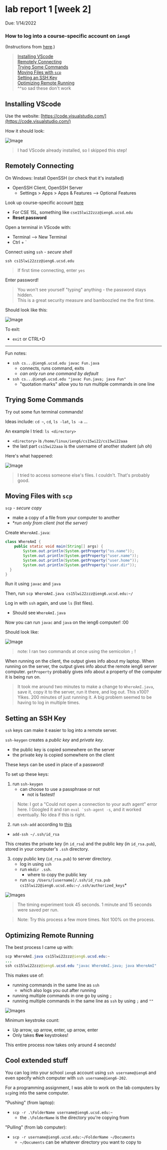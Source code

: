 # lab report 1 [week 2]

Due: 1/14/2022  
### **How to log into a course-specific account on `ieng6`**
(Instructions from [here](https://ucsd-cse15l-w22.github.io/week/week1/#lab-tasks).)

> [Installing VScode](##Installing-VScode)\
> [Remotely Connecting](##Remotely-Connecting)\
> [Trying Some Commands](##Trying-Some-Commands)\
> [Moving Files with `scp`](##Moving-Files-with-`scp`)\
> [Setting an SSH Key](##Setting-an-SSH-Key)\
> [Optimizing Remote Running](##Optimizing-Remote-Running)\
> ^^so sad these don't work

## Installing VScode
Use the website: [https://code.visualstudio.com/](https://code.visualstudio.com/)

How it should look:

![Image](https://github.com/jeanniekim/cse15l-lab-reports/blob/main/assets/images/lab1/vscode.png?raw=true)

> I had VScode already installed, so I skipped this step!

## Remotely Connecting
On Windows: Install OpenSSH (or check that it's installed)
- OpenSSH Client, OpenSSH Server
    - Settings > Apps > Apps & Features --> Optional Features


Look up course-specific account [here](https://sdacs.ucsd.edu/~icc/index.php)
- For CSE 15L, something like `cse15lwi22zzz@ieng6.ucsd.edu`
- **Reset password**

Open a terminal in VScode with:
- Terminal --> New Terminal
- Ctrl + `

Connect using `ssh` - *secure shell*
```
ssh cs15lwi22zzz@ieng6.ucsd.edu
```
> If first time connecting, enter `yes`

Enter password!
> You won't see yourself "typing" anything - the password stays hidden.\
> This is a great security measure and bamboozled me the first time. 

Should look like this:

![Image](https://github.com/jeanniekim/cse15l-lab-reports/blob/main/assets/images/lab1/terminal.png?raw=true)

To exit:
- `exit` or CTRL+D

---
Fun notes:
- `ssh cs...@ieng6.ucsd.edu javac Fun.java`
    - connects, runs command, exits
    - *can only run one command by default*
- `ssh cs...@ieng6.ucsd.edu "javac Fun.java; java Fun"`
    - "quotation marks" allow you to run multiple commands in one line

## Trying Some Commands
Try out some fun terminal commands! 

Ideas include: `cd ~`, `cd`, `ls -lat`, `ls -a` ... 

An example I tried: `ls <directory>`
- `<directory>` is `/home/linux/ieng6/cs15wi22/cs15wi22aaa`
- the last part `cs15wi22aaa` is the username of another student (uh oh)

Here's what happened:

![Image](https://github.com/jeanniekim/cse15l-lab-reports/blob/main/assets/images/lab1/trying.png?raw=true)

> I tried to access someone else's files. I couldn't. That's probably good.


## Moving Files with `scp`

`scp` - *secure copy*
- make a copy of a file from your computer to another
- **run only from client (not the server)*

Create `WhereAmI.java`:
```java
class WhereAmI {
    public static void main(String[] args) {
        System.out.println(System.getProperty("os.name"));
        System.out.println(System.getProperty("user.name"));
        System.out.println(System.getProperty("user.home"));
        System.out.println(System.getProperty("user.dir"));
  }
}
```
Run it using `javac` and `java`

Then, run  `scp WhereAmI.java cs15lwi22zzz@ieng6.ucsd.edu:~/`

Log in with `ssh` again, and use `ls` (list files).
- Should see `WhereAmI.java`

Now you can run `javac` and `java` on the ieng6 computer! :00

Should look like:

![Image](https://github.com/jeanniekim/cse15l-lab-reports/blob/main/assets/images/lab1/sshscp.png?raw=true)

>note: I ran two commands at once using the semicolon `;` !

When running on the client, the output gives info about my laptop. When running on the server, the output gives info about the remote ieng6 server computer. `getProperty` probably gives info about a property of the computer it is being run on.

> It took me around two minutes to make a change to `WhereAmI.java`, save it, copy it to the server, run it there, and log out. This x100? Yikes. 200 minutes of just running it. A big problem seemed to be having to log in multiple times.


## Setting an SSH Key
`ssh` keys can make it easier to log into a remote server.

`ssh-keygen` creates a *public key* and *private key*. 
- the public key is copied somewhere on the server
- the private key is copied somewhere on the client

These keys can be used in place of a password!

To set up these keys:
1. run `ssh-keygen`
    - can choose to use a passphrase or not
        - not is fastest!
> Note: I got a "Could not open a connection to your auth agent" error here. I Googled it and ran ``eval `ssh-agent -s``, and it worked eventually. No idea if this is right.
2. run `ssh-add` according to [this](https://docs.microsoft.com/en-us/windows-server/administration/openssh/openssh_keymanagement#user-key-generation)
- `add-ssh ~/.ssh/id_rsa`

This creates the private key (in `id_rsa`) and the public key (in `id_rsa.pub`), stored in your computer's `.ssh` directory.

3. copy public key (`id_rsa.pub`) to server directory.
    - log in using `ssh`
    - run `mkdir .ssh`. 
        - where to copy the public key
    - run `scp /Users/[username]/.ssh/id_rsa.pub cs15lwi22@ieng6.ucsd.edu:~/.ssh/authorized_keys`*

![Images](https://github.com/jeanniekim/cse15l-lab-reports/blob/main/assets/images/lab1/keys.png?raw=true)

> The timing experiment took 45 seconds. 1 minute and 15 seconds were saved per run. 

> Note: Try this process a few more times. Not 100% on the process.


## Optimizing Remote Running

The best process I came up with:
```java
scp WhereAmI.java cs15lwi22zzz@ieng6.ucsd.edu:~
...
ssh cs15lwi22zzz@ieng6.ucsd.edu "javac WhereAmI.java; java WhereAmI"
```
This makes use of:
- running commands in the same line as `ssh` 
    - which also logs you out after running
- running multiple commands in one go by using `;`
- running multiple commands in the same line as `ssh` by using `;` and `""`

![Images](https://github.com/jeanniekim/cse15l-lab-reports/blob/main/assets/images/lab1/optimize.png?raw=true)

Minimum keystroke count:
* Up arrow, up arrow, enter, up arrow, enter
* Only takes **five** keystrokes!

This entire process now takes only around 4 seconds!


## Cool extended stuff
You can log into your school `ieng6` account using `ssh username@ieng6` and even specify which computer with `ssh username@ieng6-202`.

For a programming assignment, I was able to work on the lab computers by `scp`ing into the same computer.

"Pushing" (from laptop):
-  `scp -r .\FolderName username@ieng6.ucsd.edu:~`
    - the  `.\FolderName` is the directory you're copying from

"Pulling" (from lab computer):
-  `scp -r username@ieng6.ucsd.edu:~/FolderName ~/Documents`
    - `~/Documents` can be whatever directory you want to copy to
